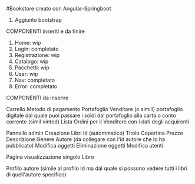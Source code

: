 #Bookstore creato con Angular-Springboot

1. Aggiunto bootstrap

COMPONENTI inseriti e da finire

1. Home: wip
2. Login: completato
3. Registrazione: wip
4. Catalogo: wip
5. Pacchetti: wip
6. User: wip
7. Nav: completato
8. Error: completato


COMPONENTI da inserire 

Carrello
Metodo di pagamento
Portafoglio Venditore (o simili)
    portafoglio digitale dal quale puoi passare i soldi dal portafoglio alla carta o conto corrente (simil vinted)
Lista Ordini per il Venditore con i dati degli acquirenti

Pannello admin
    Creazione Libri
        Id (autommatico)
        Titolo
        Copertina
        Prezzo
        Descrizione
        Genere
        Autore (da collegare con l'id autore che lo ha pubblicato)
    Modifica oggetti
    Eliminazione oggetti
    Modifica utenti

Pagina visualizzazione singolo Libro

Profilo autore (simile al profilo Id ma dal quale si possono vedere tutti i libri di quell'autore specifico)


